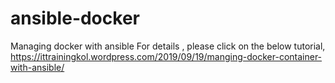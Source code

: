 # ansible-docker
Managing docker with ansible
For details , please click on the below tutorial, 
https://ittrainingkol.wordpress.com/2019/09/19/manging-docker-container-with-ansible/
